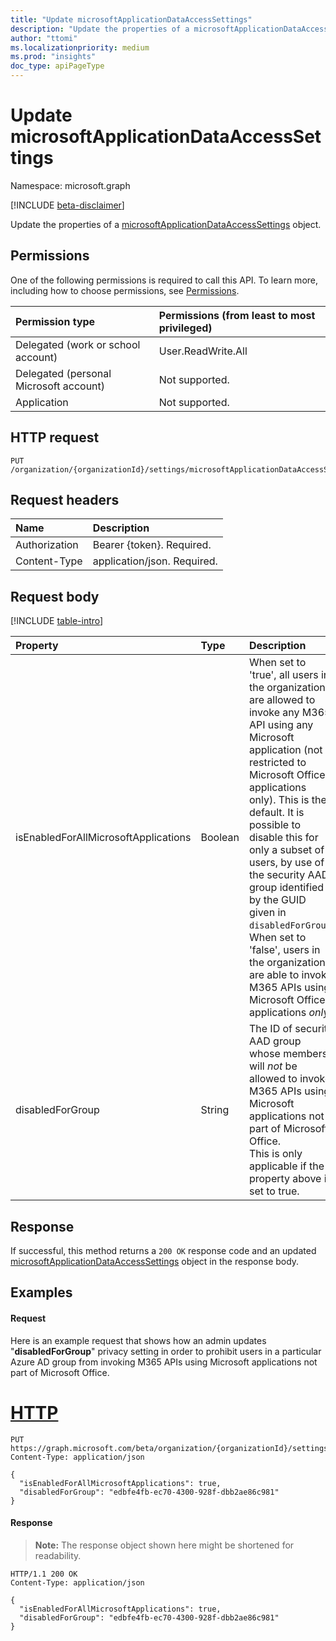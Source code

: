 ```yaml
---
title: "Update microsoftApplicationDataAccessSettings"
description: "Update the properties of a microsoftApplicationDataAccessSettings object."
author: "ttomi"
ms.localizationpriority: medium
ms.prod: "insights"
doc_type: apiPageType
---
```


# Update microsoftApplicationDataAccessSettings

Namespace: microsoft.graph

[!INCLUDE [beta-disclaimer](../../includes/beta-disclaimer.md)]

Update the properties of a [microsoftApplicationDataAccessSettings](../resources/microsoftapplicationdataaccesssettings.md) object.

## Permissions

One of the following permissions is required to call this API. To learn more, including how to choose permissions, see [Permissions](/graph/permissions-reference).

|Permission type|Permissions (from least to most privileged)|
|:---|:---|
|Delegated (work or school account)|User.ReadWrite.All|
|Delegated (personal Microsoft account)|Not supported.|
|Application|Not supported.|

## HTTP request

<!-- {
  "blockType": "ignored"
}
-->
``` http
PUT /organization/{organizationId}/settings/microsoftApplicationDataAccessSettings
```

## Request headers
|Name|Description|
|:---|:---|
|Authorization|Bearer {token}. Required.|
|Content-Type|application/json. Required.|

## Request body
[!INCLUDE [table-intro](../../includes/update-property-table-intro.md)]

|Property|Type|Description|
|:---|:---|:---|
|isEnabledForAllMicrosoftApplications|Boolean|When set to 'true', all users in the organization are allowed to invoke any M365 API using any Microsoft application (not restricted to Microsoft Office applications only). This is the default. It is possible to disable this for only a subset of users, by use of the security AAD group identified by the GUID given in `disabledForGroup`. <br> When set to 'false', users in the organization are able to invoke M365 APIs using Microsoft Office applications _only_.|
|disabledForGroup|String|The ID of security AAD group whose members will _not_ be allowed to invoke M365 APIs using Microsoft applications not part of Microsoft Office. <br> This is only applicable if the property above is set to true.|

## Response

If successful, this method returns a `200 OK` response code and an updated [microsoftApplicationDataAccessSettings](../resources/microsoftapplicationdataaccesssettings.md) object in the response body.

## Examples

#### Request

Here is an example request that shows how an admin updates "**disabledForGroup**" privacy setting in order to prohibit users in a particular Azure AD group from invoking M365 APIs using Microsoft applications not part of Microsoft Office.

# [HTTP](#tab/http)

<!-- {
  "blockType": "request",
  "name": "update_microsoftapplicationdataaccesssettings"
}
-->
``` http
PUT https://graph.microsoft.com/beta/organization/{organizationId}/settings/microsoftApplicationDataAccessSettings
Content-Type: application/json

{
  "isEnabledForAllMicrosoftApplications": true,
  "disabledForGroup": "edbfe4fb-ec70-4300-928f-dbb2ae86c981"
}
```

#### Response
>**Note:** The response object shown here might be shortened for readability.
<!-- {
  "blockType": "response",
  "truncated": true,
  "@odata.type": "microsoft.graph.microsoftApplicationDataAccessSettings"
}
-->
``` http
HTTP/1.1 200 OK
Content-Type: application/json

{
  "isEnabledForAllMicrosoftApplications": true,
  "disabledForGroup": "edbfe4fb-ec70-4300-928f-dbb2ae86c981"
}
```
